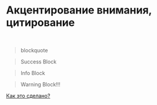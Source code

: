 # Акцентирование внимания, цитирование

<br>

> blockquote

<!-- split items to prevent merge -->
> Success Block

<!-- .element: class="noveo-success" -->
> Info Block

<!-- .element: class="noveo-info" -->
> Warning Block!!!

<!-- .element: class="noveo-warn" -->

<a class="how-its-made" href="#howto-blockquote">Как это сделано?</a>